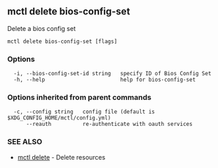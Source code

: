 [Auto generated by spf13/cobra]: <>

## mctl delete bios-config-set

Delete a bios config set

```
mctl delete bios-config-set [flags]
```

### Options

```
  -i, --bios-config-set-id string   specify ID of Bios Config Set
  -h, --help                        help for bios-config-set
```

### Options inherited from parent commands

```
  -c, --config string   config file (default is $XDG_CONFIG_HOME/mctl/config.yml)
      --reauth          re-authenticate with oauth services
```

### SEE ALSO

* [mctl delete](mctl_delete.md)	 - Delete resources


